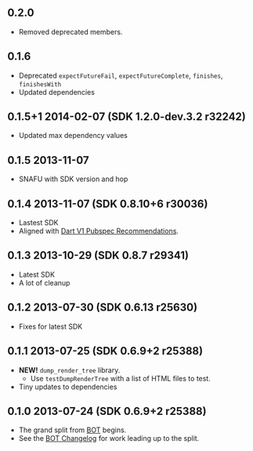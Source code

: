 ## 0.2.0

* Removed deprecated members.

## 0.1.6

* Deprecated `expectFutureFail`, `expectFutureComplete`, `finishes`, `finishesWith`
* Updated dependencies

## 0.1.5+1 2014-02-07 (SDK 1.2.0-dev.3.2 r32242)

* Updated max dependency values

## 0.1.5 2013-11-07

* SNAFU with SDK version and hop

## 0.1.4 2013-11-07 (SDK 0.8.10+6 r30036)

* Lastest SDK
* Aligned with [Dart V1 Pubspec Recommendations](https://plus.google.com/+SethLadd/posts/9JQJVz78R97).

## 0.1.3 2013-10-29 (SDK 0.8.7 r29341)

* Latest SDK
* A lot of cleanup

## 0.1.2 2013-07-30 (SDK 0.6.13 r25630)

* Fixes for latest SDK

## 0.1.1 2013-07-25 (SDK 0.6.9+2 r25388)

* **NEW!** `dump_render_tree` library.
    * Use `testDumpRenderTree` with a list of HTML files to test.
* Tiny updates to dependencies

## 0.1.0 2013-07-24 (SDK 0.6.9+2 r25388)

* The grand split from [BOT](https://github.com/kevmoo/bot.dart) begins.
* See the [BOT Changelog](https://github.com/kevmoo/bot.dart/blob/master/changelog.md) for work leading up to the split.
